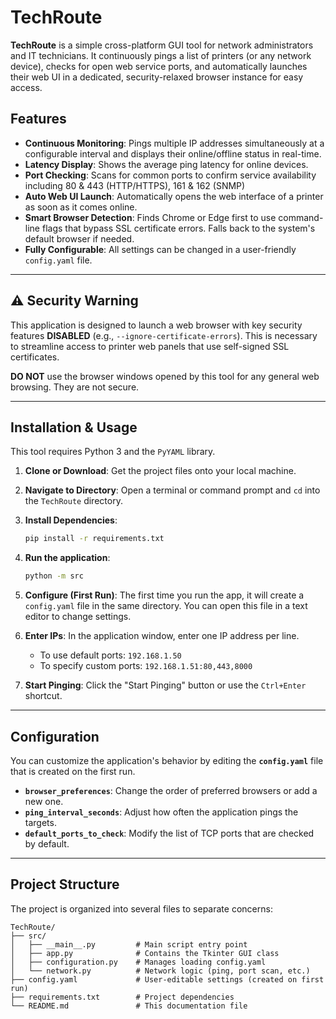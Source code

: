 # TechRoute

**TechRoute** is a simple cross-platform GUI tool for network administrators and IT technicians. It continuously pings a list of printers (or any network device), checks for open web service ports, and automatically launches their web UI in a dedicated, security-relaxed browser instance for easy access.

## Features

* **Continuous Monitoring**: Pings multiple IP addresses simultaneously at a configurable interval and displays their online/offline status in real-time.
* **Latency Display**: Shows the average ping latency for online devices.
* **Port Checking**: Scans for common ports to confirm service availability including 80 & 443 (HTTP/HTTPS), 161 & 162 (SNMP)
* **Auto Web UI Launch**: Automatically opens the web interface of a printer as soon as it comes online.
* **Smart Browser Detection**: Finds Chrome or Edge first to use command-line flags that bypass SSL certificate errors. Falls back to the system's default browser if needed.
* **Fully Configurable**: All settings can be changed in a user-friendly `config.yaml` file.

---

## ⚠️ Security Warning

This application is designed to launch a web browser with key security features **DISABLED** (e.g., `--ignore-certificate-errors`). This is necessary to streamline access to printer web panels that use self-signed SSL certificates.

**DO NOT** use the browser windows opened by this tool for any general web browsing. They are not secure.

---

## Installation & Usage

This tool requires Python 3 and the `PyYAML` library.

1. **Clone or Download**: Get the project files onto your local machine.
2. **Navigate to Directory**: Open a terminal or command prompt and `cd` into the `TechRoute` directory.
3. **Install Dependencies**:

    ```bash
    pip install -r requirements.txt
    ```

4. **Run the application**:

    ```bash
    python -m src
    ```

5. **Configure (First Run)**: The first time you run the app, it will create a `config.yaml` file in the same directory. You can open this file in a text editor to change settings.
6. **Enter IPs**: In the application window, enter one IP address per line.
    * To use default ports: `192.168.1.50`
    * To specify custom ports: `192.168.1.51:80,443,8000`
7. **Start Pinging**: Click the "Start Pinging" button or use the `Ctrl+Enter` shortcut.

---

## Configuration

You can customize the application's behavior by editing the **`config.yaml`** file that is created on the first run.

* **`browser_preferences`**: Change the order of preferred browsers or add a new one.
* **`ping_interval_seconds`**: Adjust how often the application pings the targets.
* **`default_ports_to_check`**: Modify the list of TCP ports that are checked by default.

---

## Project Structure

The project is organized into several files to separate concerns:

```plaintext
TechRoute/
├── src/
│   ├── __main__.py         # Main script entry point
│   ├── app.py              # Contains the Tkinter GUI class
│   ├── configuration.py    # Manages loading config.yaml
│   └── network.py          # Network logic (ping, port scan, etc.)
├── config.yaml             # User-editable settings (created on first run)
├── requirements.txt        # Project dependencies
└── README.md               # This documentation file
```
